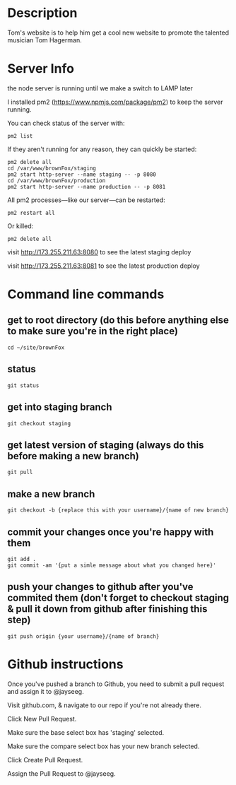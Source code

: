 # Description
Tom's website is to help him get a cool new website to promote the talented musician Tom Hagerman.

# Server Info
the node server is running until we make a switch to LAMP later

I installed pm2 (https://www.npmjs.com/package/pm2) to keep the server running.

You can check status of the server with:
```
pm2 list
```

If they aren't running for any reason, they can quickly be started:
```
pm2 delete all
cd /var/www/brownFox/staging
pm2 start http-server --name staging -- -p 8080
cd /var/www/brownFox/production
pm2 start http-server --name production -- -p 8081
```

All pm2 processes—like our server—can be restarted:
```
pm2 restart all
```

Or killed:
```
pm2 delete all
```

visit http://173.255.211.63:8080 to see the latest staging deploy

visit http://173.255.211.63:8081 to see the latest production deploy

# Command line commands
## get to root directory (do this before anything else to make sure you're in the right place)
```
cd ~/site/brownFox
```
## status
```
git status
```
## get into staging branch
```
git checkout staging
```
## get latest version of staging (always do this before making a new branch)
```
git pull
```
## make a new branch
```
git checkout -b {replace this with your username}/{name of new branch}
```
## commit your changes once you're happy with them
```
git add .
git commit -am '{put a simle message about what you changed here}'
```
## push your changes to github after you've commited them (don't forget to checkout staging & pull it down from github after finishing this step)
```
git push origin {your username}/{name of branch}
```

# Github instructions
Once you've pushed a branch to Github, you need to submit a pull request and assign it to @jayseeg.

Visit github.com, & navigate to our repo if you're not already there.

Click New Pull Request.

Make sure the base select box has 'staging' selected.

Make sure the compare select box has your new branch selected.

Click Create Pull Request.

Assign the Pull Request to @jayseeg. 
